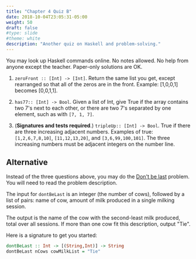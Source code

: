```yaml
---
title: "Chapter 4 Quiz B"
date: 2018-10-04T23:05:31-05:00
weight: 50
draft: false
#type: slide
#theme: white
description: "Another quiz on Haskell and problem-solving."
---
```


You may look up Haskell commands online.
No notes allowed.
No help from anyone except the teacher.
Paper-only solutions are OK.

1. `zeroFront :: [Int] -> [Int]`. Return the same list you get, except
  rearranged so that all of the zeros are in the front. Example:
  [1,0,0,1] becomes [0,0,1,1].
  
2. `has77:: [Int] -> Bool`. Given a list of Int, give True if the array
  contains two 7's next to each other, or there are two 7's separated
  by one element, such as with `[7, 1, 7]`.

3. (**Signatures and tests required**.) `tripleUp:: [Int] -> Bool`. True if there are three increasing
  adjacent numbers. Examples of true: `[1,2,6,7,8,10]`,
  `[11,12,13,20]`, and `[3,6,99,100,101]`. The three increasing
  numbers must be adjacent integers on the number line.
  
## Alternative

Instead of the three questions above, you may do the [Don't be
last](http://usaco.org/index.php?page=viewproblem2&cpid=687)
problem. You will need to read the problem description.

The input for `dontBeLast` is an integer (the number of cows),
followed by a  list of pairs: name of cow, amount of milk produced in
a single milking session.

The output is the name of the cow with the second-least milk produced,
total over all sessions. If more than one cow fit this description,
output "Tie".

Here is a signature to get you started:

```haskell
dontBeLast :: Int -> [(String,Int)] -> String
dontBeLast nCows cowMilkList = "Tie"
```
